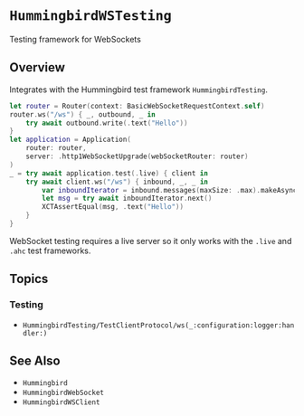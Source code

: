 # ``HummingbirdWSTesting``

Testing framework for WebSockets

## Overview

Integrates with the Hummingbird test framework ``HummingbirdTesting``.

```swift
let router = Router(context: BasicWebSocketRequestContext.self)
router.ws("/ws") { _, outbound, _ in
    try await outbound.write(.text("Hello"))
}
let application = Application(
    router: router,
    server: .http1WebSocketUpgrade(webSocketRouter: router)
)
_ = try await application.test(.live) { client in
    try await client.ws("/ws") { inbound, _, _ in
        var inboundIterator = inbound.messages(maxSize: .max).makeAsyncIterator()
        let msg = try await inboundIterator.next()
        XCTAssertEqual(msg, .text("Hello"))
    }
}
```

WebSocket testing requires a live server so it only works with the `.live` and `.ahc` test frameworks.

## Topics

### Testing

- ``HummingbirdTesting/TestClientProtocol/ws(_:configuration:logger:handler:)``

## See Also

- ``Hummingbird``
- ``HummingbirdWebSocket``
- ``HummingbirdWSClient``
